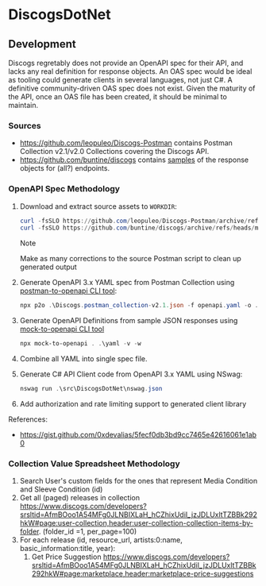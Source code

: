 # DiscogsDotNet

## Development

Discogs regretably does not provide an OpenAPI spec for their API, and lacks any real definition for response objects. An OAS spec would be ideal as tooling could generate clients in several languages, not just C#. A definitive community-driven OAS spec does not exist. Given the maturity of the API, once an OAS file has been created, it should be minimal to maintain.

### Sources

- <https://github.com/leopuleo/Discogs-Postman> contains Postman Collection v2.1/v2.0 Collections covering the Discogs API.
- <https://github.com/buntine/discogs> contains [samples](https://github.com/buntine/discogs/tree/e2a600ee451eb00b4cef2b38adb7c645cda274d4/spec/samples) of the response objects for (all?) endpoints.

### OpenAPI Spec Methodology

1. Download and extract source assets to `WORKDIR`:

    ```powershell
    curl -fsSLO https://github.com/leopuleo/Discogs-Postman/archive/refs/heads/master.zip
    curl -fsSLO https://github.com/buntine/discogs/archive/refs/heads/master.zip
    ```

    > [!NOTE]
    > Make as many corrections to the source Postman script to clean up generated output

2. Generate OpenAPI 3.x YAML spec from  Postman Collection using [postman-to-openapi CLI tool](https://github.com/joolfe/postman-to-openapi):

    ```powershell
    npx p2o .\Discogs.postman_collection-v2.1.json -f openapi.yaml -o .\p2o.options.json
    ```

3. Generate OpenAPI Definitions from sample JSON responses using [mock-to-openapi CLI tool](https://github.com/OzzyCzech/mock-to-openapi)

    ```powershell
    npx mock-to-openapi . .\yaml -v -w
    ```

4. Combine all YAML into single spec file.

5. Generate C# API Client code from OpenAPI 3.x YAML using NSwag:

    ```powershell
    nswag run .\src\DiscogsDotNet\nswag.json
    ```

6. Add authorization and rate limiting support to generated client library

References:

- <https://gist.github.com/0xdevalias/5fecf0db3bd9cc7465e42616061e1ab0>

### Collection Value Spreadsheet Methodology

1. Search User's custom fields for the ones that represent Media Condition and Sleeve Condition (id)
2. Get all (paged) releases in collection <https://www.discogs.com/developers?srsltid=AfmBOoo1A54MFg0JLNBIXLaH_hCZhixUdiI_jzJDLUxltTZBBk292hkW#page:user-collection,header:user-collection-collection-items-by-folder>. (folder_id =1, per_page=100)
3. For each release (id, resource_url, artists:0:name, basic_information:title, year):
   1. Get Price Suggestion <https://www.discogs.com/developers?srsltid=AfmBOoo1A54MFg0JLNBIXLaH_hCZhixUdiI_jzJDLUxltTZBBk292hkW#page:marketplace,header:marketplace-price-suggestions>